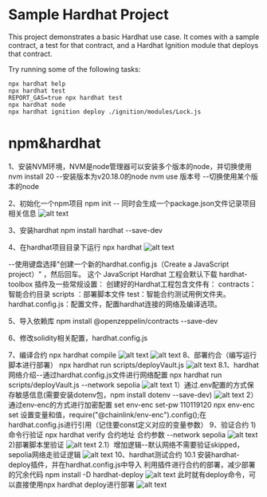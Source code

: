 # Sample Hardhat Project

This project demonstrates a basic Hardhat use case. It comes with a sample contract, a test for that contract, and a Hardhat Ignition module that deploys that contract.

Try running some of the following tasks:

```shell
npx hardhat help
npx hardhat test
REPORT_GAS=true npx hardhat test
npx hardhat node
npx hardhat ignition deploy ./ignition/modules/Lock.js
```
# npm&hardhat

1、安装NVM环境，NVM是node管理器可以安装多个版本的node，并切换使用
nvm install 20 --安装版本为v20.18.0的node
nvm use 版本号 --切换使用某个版本的node

2、初始化一个npm项目
npm init -- 同时会生成一个package.json文件记录项目相关信息
![alt text](./images/image.png)

3、安装hardhat
npm install hardhat --save-dev

4、在hardhat项目目录下运行
npx hardhat 
![alt text](./images/image-1.png)

--使用键盘选择"创建一个新的hardhat.config.js（Create a JavaScript project）" ，然后回车。
这个 JavaScript Hardhat 工程会默认下载 hardhat-toolbox 插件及一些常规设置：
创建好的Hardhat工程包含文件有：
contracts：智能合约目录
scripts ：部署脚本文件
test：智能合约测试用例文件夹。
hardhat.config.js：配置文件，配置hardhat连接的网络及编译选项。

5、导入依赖库
npm install @openzeppelin/contracts --save-dev

6、修改solidity相关配置，hardhat.config.js

7、编译合约
npx hardhat compile
![alt text](./images/image-2.png)
![alt text](./images/image-3.png)
8、部署约合（编写运行脚本进行部署）
npx hardhat run scripts/deployVault.js
![alt text](./images/image-4.png)
8.1、hardhat网络介绍--通过hardhat.config.js文件进行网络配置
npx hardhat run scripts/deployVault.js --network sepolia
![alt text](./images/image-5.png)
1）通过.env配置的方式保存敏感信息(需要安装dotenv包，npm install dotenv --save-dev)
![alt text](./images/image-6.png)
2）通过env-enc的方式进行加密配置
set env-enc set-pw 110119120
npx env-enc set 设置变量和值，require("@chainlink/env-enc").config();在hardhat.config.js进行引用（记住要const定义对应的变量参数）
9、验证合约
1)命令行验证
npx hardhat verify 合约地址 合约参数 --network sepolia
![alt text](./images/image-7.png)
2)部署脚本里验证
![alt text](./images/image-8.png)
2.1）增加逻辑--默认网络不需要验证skipped，sepolia网络走验证逻辑
![alt text](./images/image-9.png)
10、hardhat测试合约
10.1 安装hardhat-deploy插件，并在hardhat.config.js中导入
利用插件进行合约的部署，减少部署的冗余代码
npm install -D hardhat-deploy
![alt text](./images/image-10.png)
此时就有deploy命令，可以直接使用npx hardhat deploy进行部署
![alt text](./images/image-11.png)
